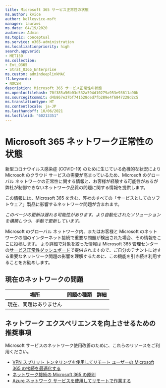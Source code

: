 ```yaml
---
title: Microsoft 365 サービス正常性の状態
ms.author: kvice
author: kelleyvice-msft
manager: laurawi
ms.date: 04/19/2020
audience: Admin
ms.topic: conceptual
ms.service: o365-administration
ms.localizationpriority: high
search.appverid:
- MET150
ms.collection:
- Ent_O365
- Strat_O365_Enterprise
ms.custom: admindeeplinkMAC
f1.keywords:
- NOCSH
description: Microsoft 365 サービス正常性の状態
ms.openlocfilehash: 70f385a56b03c532a594d10279a953e93611a90b
ms.sourcegitcommit: d4b867e37bf741528ded7fb289e4f6847228d2c5
ms.translationtype: HT
ms.contentlocale: ja-JP
ms.lasthandoff: 10/06/2021
ms.locfileid: "60213351"
---
```

# <a name="microsoft-365-network-health-status"></a>Microsoft 365 ネットワーク正常性の状態

新型コロナウイルス感染症 (COVID-19) のために生じている危機的な状況により Microsoft のクラウド サービスの需要が高まっているため、Microsoft のグローバル ネットワークの正常性に関する情報と、お客様が経験する可能性があるが弊社が制御できないネットワーク品質の問題に関する情報を提供します。

この情報には、Microsoft 365 を含む、弊社のすべての「サービスとしてのソフトウェア」製品に影響するネットワーク問題が含まれます。

_このページの更新は遅れる可能性があります。より自動化されたソリューションを構築しつつ、手動で更新しています。_

Microsoft のグローバル ネットワーク内、またはお客様と Microsoft のネットワークの間のインターネット接続で重要な問題が検出された場合、その情報をここに投稿します。 より詳細で対象を絞った情報は Microsoft 365 管理センターの<a href="https://go.microsoft.com/fwlink/p/?linkid=842900" target="_blank">サービス正常性ダッシュボード</a>で提供されますので、ご自分のテナントに対する重要なネットワーク問題の影響を理解するために、この機能を引き続き利用することをお勧めします。

## <a name="current-network-issues"></a>現在のネットワークの問題

| 場所 | 問題の種類 | 詳細 |
| --- | --- | --- |
| 現在、問題はありません | | |

## <a name="recommendations-to-improve-network-experience"></a>ネットワーク エクスペリエンスを向上させるための推奨事項

Microsoft サービスのネットワーク使用改善のために、これらのリソースをご利用ください。

- [VPN スプリット トンネリングを使用してリモート ユーザーの Microsoft 365 の接続を最適化する](microsoft-365-vpn-split-tunnel.md)
- [ネットワーク接続の Microsoft 365 の原則](./microsoft-365-network-connectivity-principles.md)
- [Azure ネットワーク サービスを使用してリモートで作業する](/azure/networking/working-remotely-support)